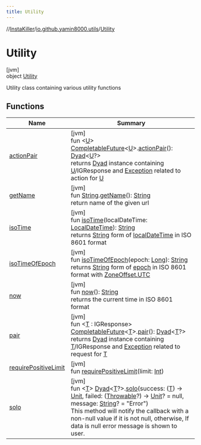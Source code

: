 ```yaml
---
title: Utility
---
```

//[InstaKiller](../../../index.html)/[io.github.yamin8000.utils](../index.html)/[Utility](index.html)



# Utility



[jvm]\
object [Utility](index.html)

Utility class containing various utility functions



## Functions


| Name | Summary |
|---|---|
| [actionPair](action-pair.html) | [jvm]<br>fun &lt;[U](action-pair.html)&gt; [CompletableFuture](https://docs.oracle.com/javase/8/docs/api/java/util/concurrent/CompletableFuture.html)&lt;[U](action-pair.html)&gt;.[actionPair](action-pair.html)(): [Dyad](../../io.github.yamin8000/index.html#1921977161%2FClasslikes%2F863300109)&lt;[U](action-pair.html)?&gt;<br>returns [Dyad](../../io.github.yamin8000/index.html#1921977161%2FClasslikes%2F863300109) instance containing [U](action-pair.html)/IGResponse and [Exception](https://kotlinlang.org/api/latest/jvm/stdlib/kotlin/-exception/index.html) related to action for [U](action-pair.html) |
| [getName](get-name.html) | [jvm]<br>fun [String](https://kotlinlang.org/api/latest/jvm/stdlib/kotlin/-string/index.html).[getName](get-name.html)(): [String](https://kotlinlang.org/api/latest/jvm/stdlib/kotlin/-string/index.html)<br>return name of the given url |
| [isoTime](iso-time.html) | [jvm]<br>fun [isoTime](iso-time.html)(localDateTime: [LocalDateTime](https://docs.oracle.com/javase/8/docs/api/java/time/LocalDateTime.html)): [String](https://kotlinlang.org/api/latest/jvm/stdlib/kotlin/-string/index.html)<br>returns [String](https://kotlinlang.org/api/latest/jvm/stdlib/kotlin/-string/index.html) form of [localDateTime](iso-time.html) in ISO 8601 format |
| [isoTimeOfEpoch](iso-time-of-epoch.html) | [jvm]<br>fun [isoTimeOfEpoch](iso-time-of-epoch.html)(epoch: [Long](https://kotlinlang.org/api/latest/jvm/stdlib/kotlin/-long/index.html)): [String](https://kotlinlang.org/api/latest/jvm/stdlib/kotlin/-string/index.html)<br>returns [String](https://kotlinlang.org/api/latest/jvm/stdlib/kotlin/-string/index.html) form of [epoch](iso-time-of-epoch.html) in ISO 8601 format with [ZoneOffset.UTC](https://docs.oracle.com/javase/8/docs/api/java/time/ZoneOffset.html#UTC--) |
| [now](now.html) | [jvm]<br>fun [now](now.html)(): [String](https://kotlinlang.org/api/latest/jvm/stdlib/kotlin/-string/index.html)<br>returns the current time in ISO 8601 format |
| [pair](pair.html) | [jvm]<br>fun &lt;[T](pair.html) : IGResponse&gt; [CompletableFuture](https://docs.oracle.com/javase/8/docs/api/java/util/concurrent/CompletableFuture.html)&lt;[T](pair.html)&gt;.[pair](pair.html)(): [Dyad](../../io.github.yamin8000/index.html#1921977161%2FClasslikes%2F863300109)&lt;[T](pair.html)?&gt;<br>returns [Dyad](../../io.github.yamin8000/index.html#1921977161%2FClasslikes%2F863300109) instance containing [T](pair.html)/IGResponse and [Exception](https://kotlinlang.org/api/latest/jvm/stdlib/kotlin/-exception/index.html) related to request for [T](pair.html) |
| [requirePositiveLimit](require-positive-limit.html) | [jvm]<br>fun [requirePositiveLimit](require-positive-limit.html)(limit: [Int](https://kotlinlang.org/api/latest/jvm/stdlib/kotlin/-int/index.html)) |
| [solo](solo.html) | [jvm]<br>fun &lt;[T](solo.html)&gt; [Dyad](../../io.github.yamin8000/index.html#1921977161%2FClasslikes%2F863300109)&lt;[T](solo.html)?&gt;.[solo](solo.html)(success: ([T](solo.html)) -&gt; [Unit](https://kotlinlang.org/api/latest/jvm/stdlib/kotlin/-unit/index.html), failed: ([Throwable](https://kotlinlang.org/api/latest/jvm/stdlib/kotlin/-throwable/index.html)?) -&gt; [Unit](https://kotlinlang.org/api/latest/jvm/stdlib/kotlin/-unit/index.html)? = null, message: [String](https://kotlinlang.org/api/latest/jvm/stdlib/kotlin/-string/index.html)? = "Error")<br>This method will notify the callback with a non-null value if it is not null, otherwise, If data is null error message is shown to user. |

